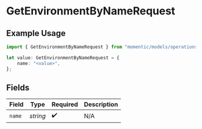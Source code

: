 # GetEnvironmentByNameRequest

## Example Usage

```typescript
import { GetEnvironmentByNameRequest } from "momentic/models/operations";

let value: GetEnvironmentByNameRequest = {
    name: "<value>",
};
```

## Fields

| Field              | Type               | Required           | Description        |
| ------------------ | ------------------ | ------------------ | ------------------ |
| `name`             | *string*           | :heavy_check_mark: | N/A                |